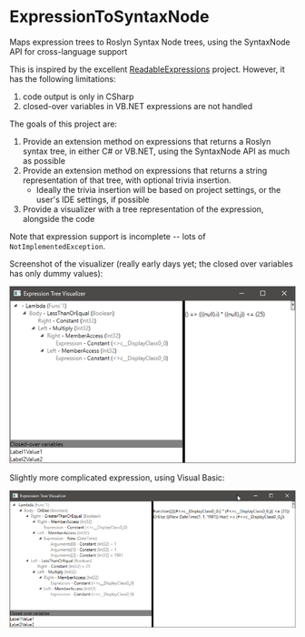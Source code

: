 # ExpressionToSyntaxNode
Maps expression trees to Roslyn Syntax Node trees, using the SyntaxNode API for cross-language support

This is inspired by the excellent [ReadableExpressions](https://github.com/agileobjects/ReadableExpressions) project. However, it has the following limitations:

1. code output is only in CSharp
2. closed-over variables in VB.NET expressions are not handled

The goals of this project are:

1. Provide an extension method on expressions that returns a Roslyn syntax tree, in either C# or VB.NET, using the SyntaxNode API as much as possible
2. Provide an extension method on expressions that returns a string representation of that tree, with optional trivia insertion.
    * Ideally the trivia insertion will be based on project settings, or the user's IDE settings, if possible
3. Provide a visualizer with a tree representation of the expression, alongside the code

Note that expression support is incomplete -- lots of `NotImplementedException`.

Screenshot of the visualizer (really early days yet; the closed over variables has only dummy values):

![Screenshot](screenshot.png)

Slightly more complicated expression, using Visual Basic:

![Screenshot](screenshot2.png)